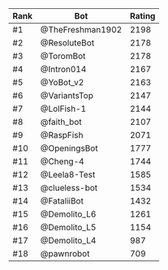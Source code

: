Rank|Bot|Rating
---|---|---
#1|@TheFreshman1902|2198
#2|@ResoluteBot|2178
#3|@ToromBot|2178
#4|@Intron014|2167
#5|@YoBot_v2|2163
#6|@VariantsTop|2147
#7|@LolFish-1|2144
#8|@faith_bot|2107
#9|@RaspFish|2071
#10|@OpeningsBot|1777
#11|@Cheng-4|1744
#12|@Leela8-Test|1585
#13|@clueless-bot|1534
#14|@FataliiBot|1432
#15|@Demolito_L6|1261
#16|@Demolito_L5|1154
#17|@Demolito_L4|987
#18|@pawnrobot|709
